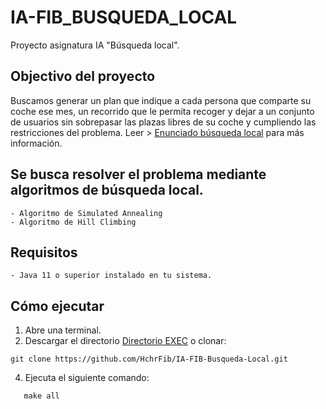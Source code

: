 # IA-FIB_BUSQUEDA_LOCAL
Proyecto asignatura IA "Búsqueda local". 

## Objectivo del proyecto 

Buscamos generar un plan que indique a cada persona que comparte su coche ese mes, un recorrido que le permita recoger y dejar a un conjunto de usuarios sin sobrepasar las plazas libres de su coche y cumpliendo las restricciones del problema. Leer > [Enunciado búsqueda local](EnunciadoBusquedaLocal.pdf) para más información.

## Se busca resolver el problema mediante algoritmos de búsqueda local.
```
- Algoritmo de Simulated Annealing
- Algoritmo de Hill Climbing
```
## Requisitos
```
- Java 11 o superior instalado en tu sistema.
```
## Cómo ejecutar
1. Abre una terminal.
2. Descargar el directorio [Directorio EXEC](/EXEC) o clonar:

```
git clone https://github.com/HchrFib/IA-FIB-Busqueda-Local.git
```
   
4. Ejecuta el siguiente comando:
 ```
    make all
